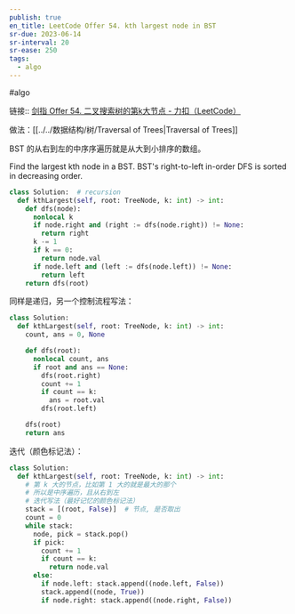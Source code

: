 ```yaml
---
publish: true
en_title: LeetCode Offer 54. kth largest node in BST
sr-due: 2023-06-14
sr-interval: 20
sr-ease: 250
tags:
  - algo
---
```



#algo

链接:: [剑指 Offer 54. 二叉搜索树的第k大节点 - 力扣（LeetCode）](https://leetcode.cn/problems/er-cha-sou-suo-shu-de-di-kda-jie-dian-lcof/)

做法：[[../../数据结构/树/Traversal of Trees|Traversal of Trees]]

BST 的从右到左的中序序遍历就是从大到小排序的数组。

Find the largest kth node in a BST. BST's right-to-left in-order DFS is sorted in decreasing order.

```python
class Solution:  # recursion
  def kthLargest(self, root: TreeNode, k: int) -> int:
    def dfs(node):
      nonlocal k
      if node.right and (right := dfs(node.right)) != None:
        return right
      k -= 1
      if k == 0:
        return node.val
      if node.left and (left := dfs(node.left)) != None:
        return left
    return dfs(root)
```

同样是递归，另一个控制流程写法：

```python
class Solution:
  def kthLargest(self, root: TreeNode, k: int) -> int:
    count, ans = 0, None

    def dfs(root):
      nonlocal count, ans
      if root and ans == None:
        dfs(root.right)
        count += 1
        if count == k:
          ans = root.val
        dfs(root.left)

    dfs(root)
    return ans
```

迭代（颜色标记法）：

```python
class Solution:
  def kthLargest(self, root: TreeNode, k: int) -> int:
    # 第 k 大的节点，比如第 1 大的就是最大的那个
    # 所以是中序遍历，且从右到左
    # 迭代写法（最好记忆的颜色标记法）
    stack = [(root, False)]  # 节点, 是否取出
    count = 0
    while stack:
      node, pick = stack.pop()
      if pick:
        count += 1
        if count == k:
          return node.val
      else:
        if node.left: stack.append((node.left, False))
        stack.append((node, True))
        if node.right: stack.append((node.right, False))
```